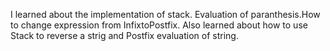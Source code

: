 I learned about the implementation of stack. Evaluation of paranthesis.How to change expression from InfixtoPostfix. Also learned about how to use Stack to reverse a strig and Postfix evaluation of string.
